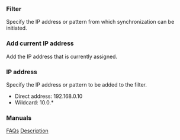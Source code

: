 ### Filter
Specify the IP address or pattern from which synchronization can be initiated.

### Add current IP address
Add the IP address that is currently assigned.

### IP address
Specify the IP address or pattern to be added to the filter.

- Direct address: 192.168.0.10
- Wildcard: 10.0.*

### Manuals
[FAQs](https://sentaroh.github.io/Documents/SMBSync3/SMBSync3_FAQ_EN.htm)
[Description](https://sentaroh.github.io/Documents/SMBSync3/SMBSync3_Desc_EN.htm)
